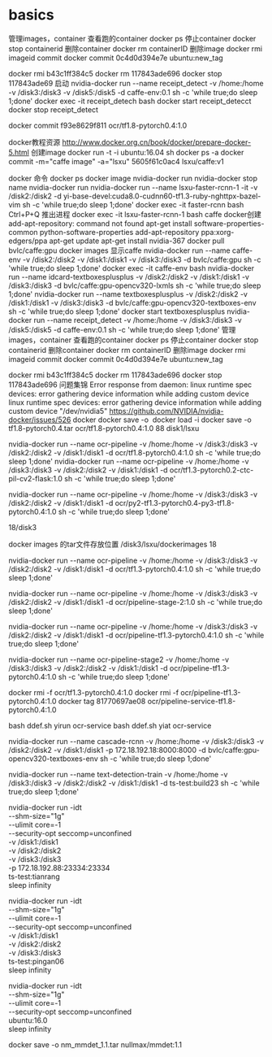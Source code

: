# basics

管理images，container
查看跑的container
docker ps
停止container
docker stop containerid
删除container
docker rm containerID
删除image
docker rmi imageid
commit 
docker commit  0c4d0d394e7e ubuntu:new_tag

docker rmi b43c1ff384c5
docker rm 117843ade696
docker stop 117843ade69
启动
nvidia-docker run --name receipt_detect -v /home:/home  -v /disk3:/disk3  -v /disk5:/disk5 -d  caffe-env:0.1 sh -c 'while true;do sleep 1;done'
docker exec -it receipt_detech bash
docker start  receipt_detecct 
docker stop receipt_detect


docker commit f93e8629f811 ocr/tf1.8-pytorch0.4:1.0



docker教程资源
http://www.docker.org.cn/book/docker/prepare-docker-5.html
创建image
docker run -t -i ubuntu:16.04 sh
docker ps -a
docker commit -m="caffe image" -a="lsxu" 5605f61c0ac4 lsxu/caffe:v1

docker 命令
docker ps
docker image
nvidia-docker run
nvidia-docker stop name
nvidia-docker run 
nvidia-docker run --name lsxu-faster-rcnn-1 -it -v /disk2:/disk2  -d yi-base-devel:cuda8.0-cudnn60-tf1.3-ruby-nghttpx-bazel-vim sh -c 'while true;do sleep 1;done'
docker exec -it faster-rcnn bash
 Ctrl+P+Q 推出进程
docker exec -it lsxu-faster-rcnn-1 bash
caffe docker创建
add-apt-repository: command not found
apt-get install software-properties-common python-software-properties
add-apt-repository ppa:xorg-edgers/ppa
apt-get update
apt-get install nvidia-367
docker pull bvlc/caffe:gpu
docker images
显示caffe
nvidia-docker run --name caffe-env -v /disk2:/disk2 -v /disk1:/disk1 -v /disk3:/disk3 -d bvlc/caffe:gpu sh -c 'while true;do sleep 1;done'
 docker exec -it caffe-env bash
nvidia-docker run --name idcard-textboxesplusplus -v /disk2:/disk2 -v /disk1:/disk1 -v /disk3:/disk3 -d bvlc/caffe:gpu-opencv320-lxmls sh -c 'while true;do sleep 1;done'
nvidia-docker run --name textboxesplusplus -v /disk2:/disk2 -v /disk1:/disk1 -v /disk3:/disk3 -d bvlc/caffe:gpu-opencv320-textboxes-env sh -c 'while true;do sleep 1;done'
docker start textboxesplusplus
nvidia-docker run --name receipt_detect -v /home:/home  -v /disk3:/disk3  -v /disk5:/disk5 -d  caffe-env:0.1 sh -c 'while true;do sleep 1;done'
管理images，container
查看跑的container
docker ps
停止container
docker stop containerid
删除container
docker rm containerID
删除image
docker rmi imageid
commit 
docker commit  0c4d0d394e7e ubuntu:new_tag

docker rmi b43c1ff384c5
docker rm 117843ade696
docker stop 117843ade696
问题集锦
Error response from daemon: linux runtime spec devices: error gathering device information while adding custom device
linux runtime spec devices: error gathering device information while adding custom device "/dev/nvidia5"
https://github.com/NVIDIA/nvidia-docker/issues/526
docker 
docker save -o <path for generated tar file> <image name>
docker load -i <path to image tar file>
docker save -o tf1.8-pytorch0.4.tar ocr/tf1.8-pytorch0.4:1.0
88 disk1/lsxu

nvidia-docker run --name ocr-pipeline -v /home:/home  -v /disk3:/disk3  -v /disk2:/disk2  -v /disk1:/disk1 -d  ocr/tf1.8-pytorch0.4:1.0 sh -c 'while true;do sleep 1;done'
nvidia-docker run --name ocr-pipeline -v /home:/home  -v /disk3:/disk3  -v /disk2:/disk2  -v /disk1:/disk1 -d  ocr/tf1.3-pytorch0.2-ctc-pil-cv2-flask:1.0 sh -c 'while true;do sleep 1;done'




nvidia-docker run --name ocr-pipeline -v /home:/home  -v /disk3:/disk3  -v /disk2:/disk2  -v /disk1:/disk1 -d  ocr/py2-tf1.3-pytorch0.4-py3-tf1.8-pytorch0.4:1.0 sh -c 'while true;do sleep 1;done'

18/disk3


docker images 的tar文件存放位置
/disk3/lsxu/dockerimages 18


nvidia-docker run --name ocr-pipeline -v /home:/home  -v /disk3:/disk3  -v /disk2:/disk2  -v /disk1:/disk1 -d  ocr/tf1.3-pytorch0.4:1.0 sh -c 'while true;do sleep 1;done'

nvidia-docker run --name ocr-pipeline -v /home:/home  -v /disk3:/disk3  -v /disk2:/disk2  -v /disk1:/disk1 -d  ocr/pipeline-stage-2:1.0 sh -c 'while true;do sleep 1;done'

nvidia-docker run --name ocr-pipeline -v /home:/home  -v /disk3:/disk3  -v /disk2:/disk2  -v /disk1:/disk1 -d  ocr/pipeline-tf1.3-pytorch0.4:1.0 sh -c 'while true;do sleep 1;done'

nvidia-docker run --name ocr-pipeline-stage2 -v /home:/home  -v /disk3:/disk3  -v /disk2:/disk2  -v /disk1:/disk1 -d ocr/pipeline-tf1.3-pytorch0.4:1.0 sh -c 'while true;do sleep 1;done'

docker rmi -f ocr/tf1.3-pytorch0.4:1.0
docker rmi -f ocr/pipeline-tf1.3-pytorch0.4:1.0
docker tag 81770697ae08 ocr/pipeline-service-tf1.8-pytorch0.4:1.0

bash ddef.sh yirun ocr-service
bash ddef.sh yiat ocr-service

nvidia-docker run --name cascade-rcnn -v /home:/home  -v /disk3:/disk3  -v /disk2:/disk2  -v /disk1:/disk1  -p 172.18.192.18:8000:8000 -d bvlc/caffe:gpu-opencv320-textboxes-env sh -c 'while true;do sleep 1;done'


nvidia-docker run --name text-detection-train -v /home:/home  -v /disk3:/disk3  -v /disk2:/disk2  -v /disk1:/disk1  -d  ts-test:build23 sh -c 'while true;do sleep 1;done'


nvidia-docker run -idt \
    --shm-size="1g" \
    --ulimit core=-1 \
    --security-opt seccomp=unconfined \
    -v /disk1:/disk1 \
    -v /disk2:/disk2 \
    -v /disk3:/disk3 \
   -p 172.18.192.88:23334:23334 \
    ts-test:tianrang \
    sleep infinity


nvidia-docker run -idt \
    --shm-size="1g" \
    --ulimit core=-1 \
    --security-opt seccomp=unconfined \
    -v /disk1:/disk1 \
    -v /disk2:/disk2 \
    -v /disk3:/disk3 \
   ts-test:pingan06 \
    sleep infinity



nvidia-docker run -idt \
    --shm-size="1g" \
    --ulimit core=-1 \
    --security-opt seccomp=unconfined \
    ubuntu:16.0 \
    sleep infinity



docker save -o nm_mmdet_1.1.tar nullmax/mmdet:1.1